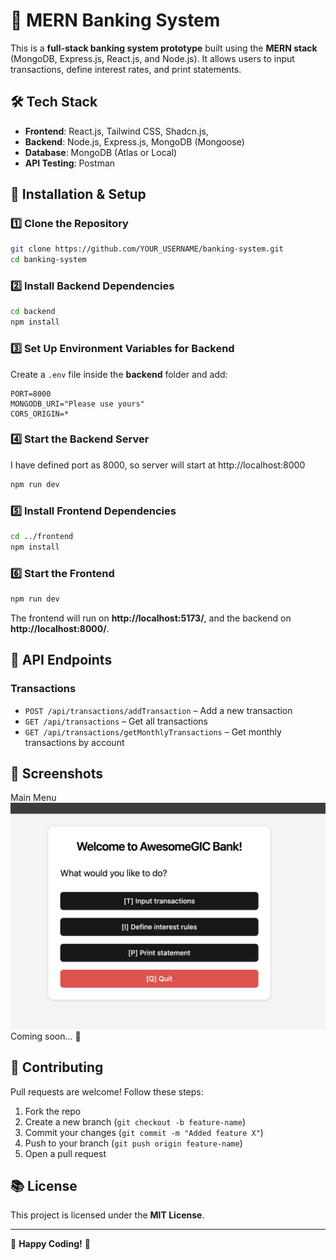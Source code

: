 # 🏦 MERN Banking System

This is a **full-stack banking system prototype** built using the **MERN stack** (MongoDB, Express.js, React.js, and Node.js). It allows users to input transactions, define interest rates, and print statements.

## 🛠️ Tech Stack

- **Frontend**: React.js, Tailwind CSS, Shadcn.js,
- **Backend**: Node.js, Express.js, MongoDB (Mongoose)
- **Database**: MongoDB (Atlas or Local)
- **API Testing**: Postman

## 🚀 Installation & Setup

### 1️⃣ Clone the Repository

```sh
git clone https://github.com/YOUR_USERNAME/banking-system.git
cd banking-system
```

### 2️⃣ Install Backend Dependencies

```sh
cd backend
npm install
```

### 3️⃣ Set Up Environment Variables for Backend

Create a `.env` file inside the **backend** folder and add:

```env
PORT=8000
MONGODB_URI="Please use yours"
CORS_ORIGIN=*
```

### 4️⃣ Start the Backend Server

I have defined port as 8000, so server will start at http://localhost:8000

```sh
npm run dev
```

### 5️⃣ Install Frontend Dependencies

```sh
cd ../frontend
npm install
```

### 6️⃣ Start the Frontend

```sh
npm run dev
```

The frontend will run on **http://localhost:5173/**, and the backend on **http://localhost:8000/**.

## 📝 API Endpoints

### **Transactions**

- `POST /api/transactions/addTransaction` – Add a new transaction
- `GET /api/transactions` – Get all transactions
- `GET /api/transactions/getMonthlyTransactions` – Get monthly transactions by account

## 📸 Screenshots

Main Menu
![alt text](image.png)
Coming soon... 📸

## 🤝 Contributing

Pull requests are welcome! Follow these steps:

1. Fork the repo
2. Create a new branch (`git checkout -b feature-name`)
3. Commit your changes (`git commit -m "Added feature X"`)
4. Push to your branch (`git push origin feature-name`)
5. Open a pull request

## 📚 License

This project is licensed under the **MIT License**.

---

🔹 **Happy Coding!** 🎉
